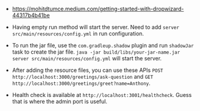 
- https://mohitdtumce.medium.com/getting-started-with-dropwizard-44317b4b41be

- Having empty run method will start the server. Need to add `server src/main/resources/config.yml` in run configuration.
- To run the jar file, use the `com.gradleup.shadow` plugin and run `shadowJar` task to create the jar file. `java -jar build/libs/your-jar-name.jar server src/main/resources/config.yml` will start the server.
- After adding the resource files, you can use these APIs `POST http://localhost:3000/greetings/ask-question` and `GET http://localhost:3000/greetings/greet?name=Anthony`.
- Health check is available at `http://localhost:3001/healthcheck`. Guess that is where the admin port is useful.
